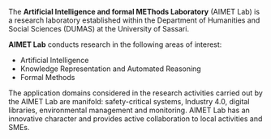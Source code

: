 The **Artificial Intelligence and formal METhods Laboratory** (AIMET Lab) is a research laboratory established within the Department of Humanities and Social Sciences (DUMAS) at the University of Sassari.

**AIMET Lab** conducts research in the following areas of interest:

- Artificial Intelligence
- Knowledge Representation and Automated Reasoning
- Formal Methods

The application domains considered in the research activities carried out by the AIMET Lab are manifold: safety-critical systems, Industry 4.0, digital libraries, environmental management and monitoring. AIMET Lab has an innovative character and provides active collaboration to local activities and SMEs.
